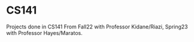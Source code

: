 # CS141
Projects done in CS141
From Fall22 with Professor Kidane/Riazi, Spring23 with Professor Hayes/Maratos.
